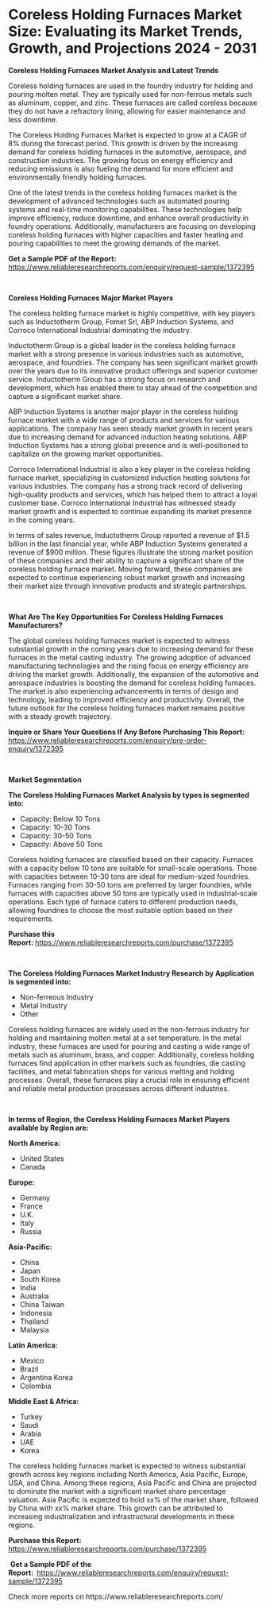 <p><h1>Coreless Holding Furnaces Market Size: Evaluating its Market Trends, Growth, and Projections 2024 - 2031</h1></p><p><strong>Coreless Holding Furnaces Market Analysis and Latest Trends</strong></p>
<p><p>Coreless holding furnaces are used in the foundry industry for holding and pouring molten metal. They are typically used for non-ferrous metals such as aluminum, copper, and zinc. These furnaces are called coreless because they do not have a refractory lining, allowing for easier maintenance and less downtime.</p><p>The Coreless Holding Furnaces Market is expected to grow at a CAGR of 8% during the forecast period. This growth is driven by the increasing demand for coreless holding furnaces in the automotive, aerospace, and construction industries. The growing focus on energy efficiency and reducing emissions is also fueling the demand for more efficient and environmentally friendly holding furnaces.</p><p>One of the latest trends in the coreless holding furnaces market is the development of advanced technologies such as automated pouring systems and real-time monitoring capabilities. These technologies help improve efficiency, reduce downtime, and enhance overall productivity in foundry operations. Additionally, manufacturers are focusing on developing coreless holding furnaces with higher capacities and faster heating and pouring capabilities to meet the growing demands of the market.</p></p>
<p><strong>Get a Sample PDF of the Report:&nbsp;</strong> <a href="https://www.reliableresearchreports.com/enquiry/request-sample/1372395">https://www.reliableresearchreports.com/enquiry/request-sample/1372395</a></p>
<p>&nbsp;</p>
<p><strong>Coreless Holding Furnaces Major Market Players</strong></p>
<p><p>The coreless holding furnace market is highly competitive, with key players such as Inductotherm Group, Fomet Srl, ABP Induction Systems, and Corroco International Industrial dominating the industry. </p><p>Inductotherm Group is a global leader in the coreless holding furnace market with a strong presence in various industries such as automotive, aerospace, and foundries. The company has seen significant market growth over the years due to its innovative product offerings and superior customer service. Inductotherm Group has a strong focus on research and development, which has enabled them to stay ahead of the competition and capture a significant market share. </p><p>ABP Induction Systems is another major player in the coreless holding furnace market with a wide range of products and services for various applications. The company has seen steady market growth in recent years due to increasing demand for advanced induction heating solutions. ABP Induction Systems has a strong global presence and is well-positioned to capitalize on the growing market opportunities.</p><p>Corroco International Industrial is also a key player in the coreless holding furnace market, specializing in customized induction heating solutions for various industries. The company has a strong track record of delivering high-quality products and services, which has helped them to attract a loyal customer base. Corroco International Industrial has witnessed steady market growth and is expected to continue expanding its market presence in the coming years.</p><p>In terms of sales revenue, Inductotherm Group reported a revenue of $1.5 billion in the last financial year, while ABP Induction Systems generated a revenue of $900 million. These figures illustrate the strong market position of these companies and their ability to capture a significant share of the coreless holding furnace market. Moving forward, these companies are expected to continue experiencing robust market growth and increasing their market size through innovative products and strategic partnerships.</p></p>
<p>&nbsp;</p>
<p><strong>What Are The Key Opportunities For Coreless Holding Furnaces Manufacturers?</strong></p>
<p><p>The global coreless holding furnaces market is expected to witness substantial growth in the coming years due to increasing demand for these furnaces in the metal casting industry. The growing adoption of advanced manufacturing technologies and the rising focus on energy efficiency are driving the market growth. Additionally, the expansion of the automotive and aerospace industries is boosting the demand for coreless holding furnaces. The market is also experiencing advancements in terms of design and technology, leading to improved efficiency and productivity. Overall, the future outlook for the coreless holding furnaces market remains positive with a steady growth trajectory.</p></p>
<p><strong>Inquire or Share Your Questions If Any Before Purchasing This Report:</strong> <a href="https://www.reliableresearchreports.com/enquiry/pre-order-enquiry/1372395">https://www.reliableresearchreports.com/enquiry/pre-order-enquiry/1372395</a></p>
<p>&nbsp;</p>
<p><strong>Market Segmentation</strong></p>
<p><strong>The Coreless Holding Furnaces Market Analysis by types is segmented into:</strong></p>
<p><ul><li>Capacity: Below 10 Tons</li><li>Capacity: 10-30 Tons</li><li>Capacity: 30-50 Tons</li><li>Capacity: Above 50 Tons</li></ul></p>
<p><p>Coreless holding furnaces are classified based on their capacity. Furnaces with a capacity below 10 tons are suitable for small-scale operations. Those with capacities between 10-30 tons are ideal for medium-sized foundries. Furnaces ranging from 30-50 tons are preferred by larger foundries, while furnaces with capacities above 50 tons are typically used in industrial-scale operations. Each type of furnace caters to different production needs, allowing foundries to choose the most suitable option based on their requirements.</p></p>
<p><strong>Purchase this Report:&nbsp;</strong><a href="https://www.reliableresearchreports.com/purchase/1372395">https://www.reliableresearchreports.com/purchase/1372395</a></p>
<p>&nbsp;</p>
<p><strong>The Coreless Holding Furnaces Market Industry Research by Application is segmented into:</strong></p>
<p><ul><li>Non-ferreous Industry</li><li>Metal Industry</li><li>Other</li></ul></p>
<p><p>Coreless holding furnaces are widely used in the non-ferrous industry for holding and maintaining molten metal at a set temperature. In the metal industry, these furnaces are used for pouring and casting a wide range of metals such as aluminum, brass, and copper. Additionally, coreless holding furnaces find application in other markets such as foundries, die casting facilities, and metal fabrication shops for various melting and holding processes. Overall, these furnaces play a crucial role in ensuring efficient and reliable metal production processes across different industries.</p></p>
<p>&nbsp;</p>
<p><strong>In terms of Region, the Coreless Holding Furnaces Market Players available by Region are:</strong></p>
<p>
    <p> <strong> North America: </strong>
        <ul>
            <li>United States</li>
            <li>Canada</li>
        </ul>
        </p> 
    <p> <strong> Europe: </strong>
        <ul>
            <li>Germany</li>
            <li>France</li>
            <li>U.K.</li>
            <li>Italy</li>
            <li>Russia</li>
        </ul>
        </p> 
    <p> <strong> Asia-Pacific: </strong>
        <ul>
            <li>China</li>
            <li>Japan</li>
            <li>South Korea</li>
            <li>India</li>
            <li>Australia</li>
            <li>China Taiwan</li>
            <li>Indonesia</li>
            <li>Thailand</li>
            <li>Malaysia</li>
        </ul>
        </p> 
    <p> <strong> Latin America: </strong>
        <ul>
            <li>Mexico</li>
            <li>Brazil</li>
            <li>Argentina Korea</li>
            <li>Colombia</li>
        </ul>
        </p> 
    <p> <strong> Middle East & Africa: </strong>
        <ul>
            <li>Turkey</li>
            <li>Saudi</li>
            <li>Arabia</li>
            <li>UAE</li>
            <li>Korea</li>
        </ul>
    </p>
    </p>
<p><p>The coreless holding furnaces market is expected to witness substantial growth across key regions including North America, Asia Pacific, Europe, USA, and China. Among these regions, Asia Pacific and China are projected to dominate the market with a significant market share percentage valuation. Asia Pacific is expected to hold xx% of the market share, followed by China with xx% market share. This growth can be attributed to increasing industrialization and infrastructural developments in these regions.</p></p>
<p><strong>Purchase this Report: </strong><a href="https://www.reliableresearchreports.com/purchase/1372395">https://www.reliableresearchreports.com/purchase/1372395</a></p>
<p>&nbsp;<strong>Get a Sample PDF of the Report:&nbsp;&nbsp;</strong><a href="https://www.reliableresearchreports.com/enquiry/request-sample/1372395">https://www.reliableresearchreports.com/enquiry/request-sample/1372395</a></p>
<p><strong></strong></p>
<p>Check more reports on https://www.reliableresearchreports.com/</p>